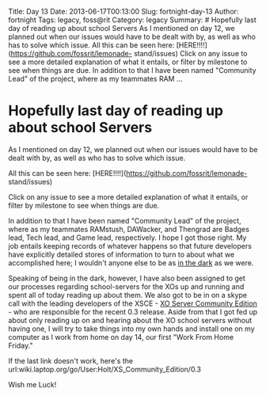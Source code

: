 Title: Day 13
Date: 2013-06-17T00:13:00
Slug: fortnight-day-13
Author: fortnight
Tags: legacy, foss@rit
Category: legacy
Summary: # Hopefully last day of reading up about school Servers  As I mentioned on day 12, we planned out when our issues would have to be dealt with by, as well as who has to solve which issue.  All this can be seen here: [HERE!!!!](https://github.com/fossrit/lemonade- stand/issues)  Click on any issue to see a more detailed explanation of what it entails, or filter by milestone to see when things are due.  In addition to that I have been named "Community Lead" of the project, where as my teammates RAM ... 

# Hopefully last day of reading up about school Servers

As I mentioned on day 12, we planned out when our issues would have to be
dealt with by, as well as who has to solve which issue.

All this can be seen here: [HERE!!!!](https://github.com/fossrit/lemonade-
stand/issues)

Click on any issue to see a more detailed explanation of what it entails, or
filter by milestone to see when things are due.

In addition to that I have been named "Community Lead" of the project, where
as my teammates RAMstush, DAWacker, and Thengrad are Badges lead, Tech lead,
and Game lead, respectively. I hope I got those right. My job entails keeping
records of whatever happens so that future developers have explicitly detailed
stores of information to turn to about what we accomplished here; I wouldn't
anyone else to be as [in the
dark](http://upload.wikimedia.org/wikipedia/commons/c/ca/In-the-dark.svg) as
we were.

Speaking of being in the dark, however, I have also been assigned to get our
processes regarding school-servers for the XOs up and running and spent all of
today reading up about them. We also got to be in on a skype call with the
leading developers of the XSCE - [XO Server Community
Edition](wiki.laptop.org/go/User:Holt/XS_Community_Edition/0.3) - who are
responsible for the recent 0.3 release. Aside from that I got fed up about
only reading up on and hearing about the XO school servers without having one,
I will try to take things into my own hands and install one on my computer as
I work from home on day 14, our first "Work From Home Friday."

If the last link doesn't work, here's the
url:wiki.laptop.org/go/User:Holt/XS_Community_Edition/0.3

Wish me Luck!


